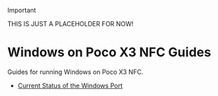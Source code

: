 > [!IMPORTANT]
>  THIS IS JUST A PLACEHOLDER FOR NOW!

# Windows on Poco X3 NFC Guides



Guides for running Windows on Poco X3 NFC.

- [Current Status of the Windows Port](/Status-en.md)
